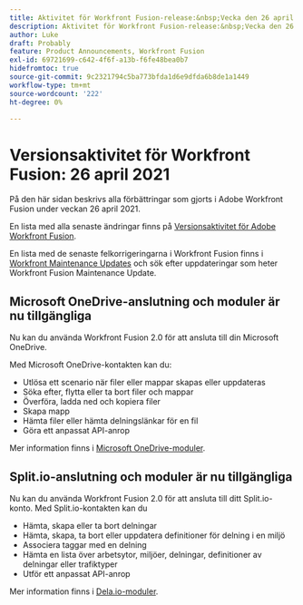 ```yaml
---
title: Aktivitet för Workfront Fusion-release:&nbsp;Vecka den 26 april 2021
description: Aktivitet för Workfront Fusion-release:&nbsp;Vecka den 26 april 2021
author: Luke
draft: Probably
feature: Product Announcements, Workfront Fusion
exl-id: 69721699-c642-4f6f-a13b-f6fe48bea0b7
hidefromtoc: true
source-git-commit: 9c2321794c5ba773bfda1d6e9dfda6b8de1a1449
workflow-type: tm+mt
source-wordcount: '222'
ht-degree: 0%

---
```


# Versionsaktivitet för Workfront Fusion: 26 april 2021

På den här sidan beskrivs alla förbättringar som gjorts i Adobe Workfront Fusion under veckan 26 april 2021.

En lista med alla senaste ändringar finns på [Versionsaktivitet för Adobe Workfront Fusion](../../../product-announcements/product-releases/fusion-release-activity/fusion-release-activity.md).

En lista med de senaste felkorrigeringarna i Workfront Fusion finns i [Workfront Maintenance Updates](https://one.workfront.com/s/article/Workfront-Maintenance-Updates-1882317350) och sök efter uppdateringar som heter Workfront Fusion Maintenance Update.

## Microsoft OneDrive-anslutning och moduler är nu tillgängliga

Nu kan du använda Workfront Fusion 2.0 för att ansluta till din Microsoft OneDrive.

Med Microsoft OneDrive-kontakten kan du:

* Utlösa ett scenario när filer eller mappar skapas eller uppdateras
* Söka efter, flytta eller ta bort filer och mappar
* Överföra, ladda ned och kopiera filer
* Skapa mapp
* Hämta filer eller hämta delningslänkar för en fil
* Göra ett anpassat API-anrop

Mer information finns i [Microsoft OneDrive-moduler](../../../workfront-fusion/apps-and-their-modules/microsoft-onedrive-modules.md).

## Split.io-anslutning och moduler är nu tillgängliga

Nu kan du använda Workfront Fusion 2.0 för att ansluta till ditt Split.io-konto. Med Split.io-kontakten kan du

* Hämta, skapa eller ta bort delningar
* Hämta, skapa, ta bort eller uppdatera definitioner för delning i en miljö
* Associera taggar med en delning
* Hämta en lista över arbetsytor, miljöer, delningar, definitioner av delningar eller trafiktyper
* Utför ett anpassat API-anrop

Mer information finns i [Dela.io-moduler](../../../workfront-fusion/apps-and-their-modules/split-io-modules.md).
